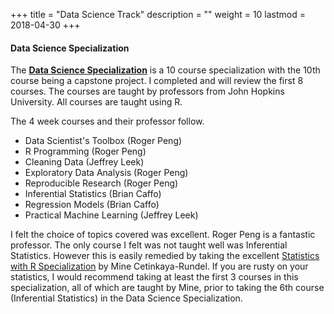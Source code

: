 +++
title = "Data Science Track"
description = ""
weight = 10
lastmod = 2018-04-30
+++
#### Data Science Specialization

The  [**Data Science Specialization**](https://www.coursera.org/specializations/jhu-data-science) is a 10 course specialization with the 10th course being a capstone project.  I completed and will review the first 8 courses.  The courses are taught by professors from John Hopkins University.  All courses are taught using R.

The 4 week courses and their professor follow.

* Data Scientist's Toolbox (Roger Peng)
* R Programming (Roger Peng)
* Cleaning Data (Jeffrey Leek)
* Exploratory Data Analysis (Roger Peng)
* Reproducible Research (Roger Peng)
* Inferential Statistics (Brian Caffo)
* Regression Models (Brian Caffo)
* Practical Machine Learning (Jeffrey Leek)

I felt the choice of topics covered was excellent.  Roger Peng is a fantastic professor.  The only course I felt was not taught well was Inferential Statistics.  However this is easily remedied by taking the excellent [Statistics with R Specialization](https://www.coursera.org/specializations/statistics) by Mine Cetinkaya-Rundel.  If you are rusty on your statistics, I would recommend taking at least the first 3 courses in this specialization, all of which are taught by Mine, prior to taking the 6th course (Inferential Statistics) in the Data Science Specialization.